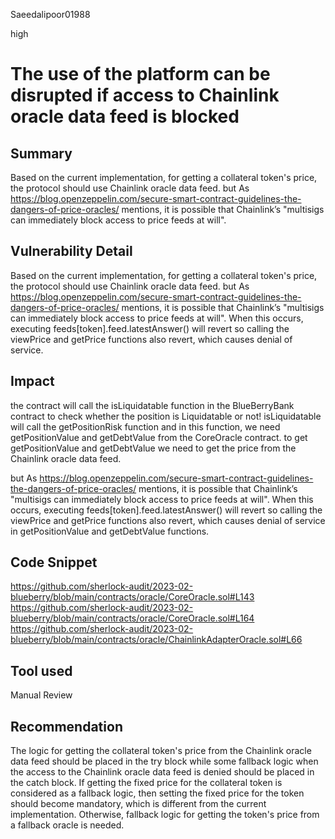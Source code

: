Saeedalipoor01988

high

# The use of the platform can be disrupted if access to Chainlink oracle data feed is blocked

## Summary
Based on the current implementation, for getting a collateral token's price, the protocol should use Chainlink oracle data feed. but As https://blog.openzeppelin.com/secure-smart-contract-guidelines-the-dangers-of-price-oracles/ mentions, it is possible that Chainlink’s "multisigs can immediately block access to price feeds at will". 

## Vulnerability Detail
Based on the current implementation, for getting a collateral token's price, the protocol should use Chainlink oracle data feed. but As https://blog.openzeppelin.com/secure-smart-contract-guidelines-the-dangers-of-price-oracles/ mentions, it is possible that Chainlink’s "multisigs can immediately block access to price feeds at will". 
When this occurs, executing feeds[token].feed.latestAnswer() will revert so calling the viewPrice and getPrice functions also revert, which causes denial of service.

## Impact
the contract will call the isLiquidatable function in the BlueBerryBank contract to check whether the position is Liquidatable or not! isLiquidatable will call the getPositionRisk function and in this function, we need getPositionValue and getDebtValue from the CoreOracle contract. to get getPositionValue and getDebtValue we need to get the price from the Chainlink oracle data feed.

but As https://blog.openzeppelin.com/secure-smart-contract-guidelines-the-dangers-of-price-oracles/ mentions, it is possible that Chainlink’s "multisigs can immediately block access to price feeds at will".  When this occurs, executing feeds[token].feed.latestAnswer() will revert so calling the viewPrice and getPrice functions also revert, which causes denial of service in getPositionValue and getDebtValue functions.

## Code Snippet
https://github.com/sherlock-audit/2023-02-blueberry/blob/main/contracts/oracle/CoreOracle.sol#L143
https://github.com/sherlock-audit/2023-02-blueberry/blob/main/contracts/oracle/CoreOracle.sol#L164
https://github.com/sherlock-audit/2023-02-blueberry/blob/main/contracts/oracle/ChainlinkAdapterOracle.sol#L66

## Tool used

Manual Review

## Recommendation
The logic for getting the collateral token's price from the Chainlink oracle data feed should be placed in the try block while some fallback logic when the access to the Chainlink oracle data feed is denied should be placed in the catch block. If getting the fixed price for the collateral token is considered as a fallback logic, then setting the fixed price for the token should become mandatory, which is different from the current implementation. Otherwise, fallback logic for getting the token's price from a fallback oracle is needed.